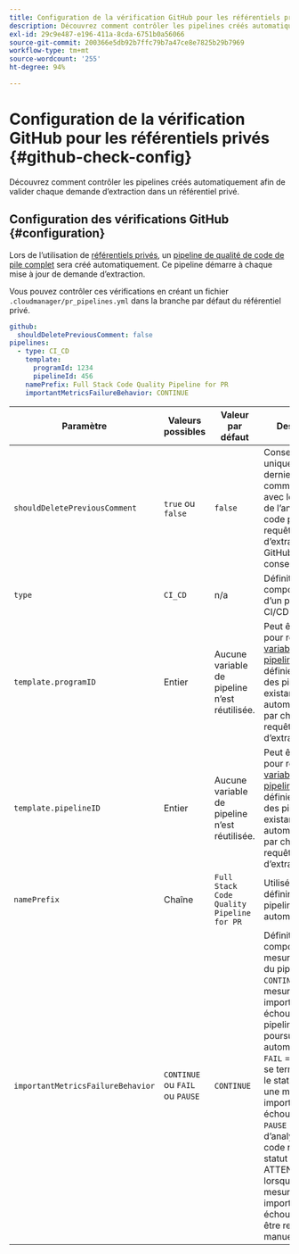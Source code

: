 ```yaml
---
title: Configuration de la vérification GitHub pour les référentiels privés
description: Découvrez comment contrôler les pipelines créés automatiquement afin de valider chaque demande d’extraction dans un référentiel privé.
exl-id: 29c9e487-e196-411a-8cda-6751b0a56066
source-git-commit: 200366e5db92b7ffc79b7a47ce8e7825b29b7969
workflow-type: tm+mt
source-wordcount: '255'
ht-degree: 94%

---
```


# Configuration de la vérification GitHub pour les référentiels privés {#github-check-config}

Découvrez comment contrôler les pipelines créés automatiquement afin de valider chaque demande d’extraction dans un référentiel privé.

## Configuration des vérifications GitHub {#configuration}

Lors de l’utilisation de [référentiels privés](private-repositories.md#using), un [pipeline de qualité de code de pile complet](/help/overview/ci-cd-pipelines.md) sera créé automatiquement. Ce pipeline démarre à chaque mise à jour de demande d’extraction.

Vous pouvez contrôler ces vérifications en créant un fichier `.cloudmanager/pr_pipelines.yml` dans la branche par défaut du référentiel privé.

```yaml
github:
  shouldDeletePreviousComment: false
pipelines:
  - type: CI_CD
    template:
      programId: 1234
      pipelineId: 456
    namePrefix: Full Stack Code Quality Pipeline for PR 
    importantMetricsFailureBehavior: CONTINUE
```

| Paramètre | Valeurs possibles | Valeur par défaut | Description |
|---|---|---|---|
| `shouldDeletePreviousComment` | `true` ou `false` | `false` | Conserver uniquement le dernier commentaire avec les résultats de l’analyse du code pour cette requête d’extraction GitHub, ou tout conserver. |
| `type` | `CI_CD` | n/a | Définit le comportement d’un pipeline CI/CD |
| `template.programID` | Entier | Aucune variable de pipeline n’est réutilisée. | Peut être utilisé pour réutiliser les [variables de pipeline](/help/getting-started/build-environment.md#pipeline-variables) qui sont définies sur l’un des pipelines existants créés automatiquement par chaque requête d’extraction. |
| `template.pipelineID` | Entier | Aucune variable de pipeline n’est réutilisée. | Peut être utilisé pour réutiliser les [variables de pipeline](/help/getting-started/build-environment.md#pipeline-variables) qui sont définies sur l’un des pipelines existants créés automatiquement par chaque requête d’extraction. |
| `namePrefix` | Chaîne | `Full Stack Code Quality Pipeline for PR` | Utilisé pour définir le nom du pipeline créé automatiquement. |
| `importantMetricsFailureBehavior` | `CONTINUE` ou `FAIL` ou `PAUSE` | `CONTINUE` | Définit le comportement de mesure important du pipeline.<br>`CONTINUE` = Si une mesure importante échoue, le pipeline se poursuit automatiquement.<br>`FAIL` = Le pipeline se termine avec le statut ÉCHEC si une mesure importante échoue.<br>`PAUSE` = L’étape d’analyse du code reçoit un statut EN ATTENTE lorsqu’une mesure importante échoue et doit être reprise manuellement. |
